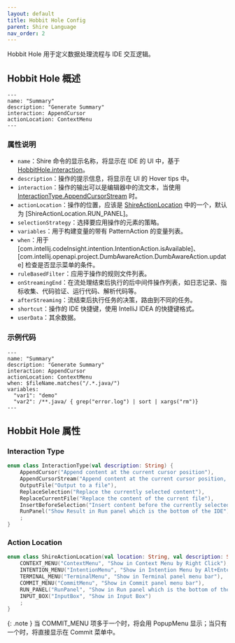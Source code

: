 ```yaml
---
layout: default
title: Hobbit Hole Config
parent: Shire Language
nav_order: 2
---
```


Hobbit Hole 用于定义数据处理流程与 IDE 交互逻辑。

## Hobbit Hole 概述

```shire
---
name: "Summary"
description: "Generate Summary"
interaction: AppendCursor
actionLocation: ContextMenu
---
```

### 属性说明

- `name`：Shire 命令的显示名称，将显示在 IDE 的 UI 中，基于 [HobbitHole.interaction](#interaction)。
- `description`：操作的提示信息，将显示在 UI 的 Hover tips 中。
- `interaction`：操作的输出可以是编辑器中的流文本，当使用 [InteractionType.AppendCursorStream](#interaction) 时。
- `actionLocation`：操作的位置，应该是 [ShireActionLocation](#actionlocation) 中的一个，默认为 [ShireActionLocation.RUN_PANEL]。
- `selectionStrategy`：选择要应用操作的元素的策略。
- `variables`：用于构建变量的带有 PatternAction 的变量列表。
- `when`：用于 [com.intellij.codeInsight.intention.IntentionAction.isAvailable]、[com.intellij.openapi.project.DumbAwareAction.DumbAwareAction.update] 检查是否显示菜单的条件。
- `ruleBasedFilter`：应用于操作的规则文件列表。
- `onStreamingEnd`：在流处理结束后执行的后中间件操作列表，如日志记录、指标收集、代码验证、运行代码、解析代码等。
- `afterStreaming`：流结束后执行任务的决策，路由到不同的任务。
- `shortcut`：操作的 IDE 快捷键，使用 IntelliJ IDEA 的快捷键格式。
- `userData`：其余数据。

### 示例代码

```shire
---
name: "Summary"
description: "Generate Summary"
interaction: AppendCursor
actionLocation: ContextMenu
when: $fileName.matches("/.*.java/")
variables:
  "var1": "demo"
  "var2": /**.java/ { grep("error.log") | sort | xargs("rm")}
---
```

## Hobbit Hole 属性

### Interaction Type

```kotlin
enum class InteractionType(val description: String) {
    AppendCursor("Append content at the current cursor position"),
    AppendCursorStream("Append content at the current cursor position, stream output"),
    OutputFile("Output to a file"),
    ReplaceSelection("Replace the currently selected content"),
    ReplaceCurrentFile("Replace the content of the current file"),
    InsertBeforeSelection("Insert content before the currently selected content"),
    RunPanel("Show Result in Run panel which is the bottom of the IDE")
    ;
}
```

### Action Location

```kotlin
enum class ShireActionLocation(val location: String, val description: String) {
    CONTEXT_MENU("ContextMenu", "Show in Context Menu by Right Click"),
    INTENTION_MENU("IntentionMenu", "Show in Intention Menu by Alt+Enter"),
    TERMINAL_MENU("TerminalMenu", "Show in Terminal panel menu bar"),
    COMMIT_MENU("CommitMenu", "Show in Commit panel menu bar"),
    RUN_PANEL("RunPanel", "Show in Run panel which is the bottom of the IDE"),
    INPUT_BOX("InputBox", "Show in Input Box")
    ;
}
```

{: .note }
当 COMMIT_MENU 项多于一个时，将会用 PopupMenu 显示；当只有一个时，将直接显示在 Commit 菜单中。
